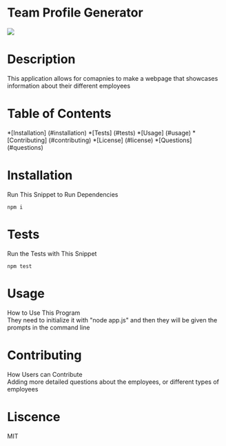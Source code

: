# Team Profile Generator

  ![](https://img.shields.io/badge/License-MIT-important)

  # Description
  This application allows for comapnies to make a webpage that showcases information about their different employees

  # Table of Contents
  *[Installation] (#installation)
  *[Tests] (#tests)
  *[Usage] (#usage)
  *[Contributing] (#contributing)
  *[License] (#license)
  *[Questions] (#questions)

 # Installation
 Run This Snippet to Run Dependencies 

  ```
  npm i  
  ```

 # Tests
 Run the Tests with This Snippet
 ```
 npm test
 ```

 # Usage
 How to Use This Program <br />
 They need to initialize it with "node app.js" and then they will be given the prompts in the command line 

 # Contributing
 How Users can Contribute <br />
 Adding more detailed questions about the employees, or different types of employees

 # Liscence <br />
 MIT
